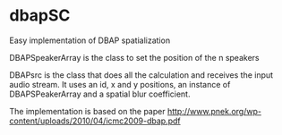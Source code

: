 # dbapSC
Easy implementation of DBAP spatialization

DBAPSpeakerArray is the class to set the position of the n speakers

DBAPsrc is the class that does all the calculation and receives the input audio stream. It uses an id, x and y positions, an instance of DBAPSPeakerArray and a spatial blur coefficient.

The implementation is based on the paper http://www.pnek.org/wp-content/uploads/2010/04/icmc2009-dbap.pdf
